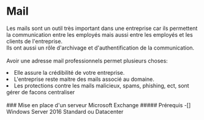 # Mail
Les mails sont un outil très important dans une entreprise car ils permettent la communication entre les employés mais aussi entre les employés et les clients de l'entreprise.<br>
Ils ont aussi un rôle d'archivage et d'authentification de la communication.<br><br>
Avoir une adresse mail professionnels permet plusieurs choses:
<li>Elle assure la crédibilité de votre entreprise.</li>
<li>L'entreprise reste maitre des mails associé au domaine.</li>
<li>Les protections contre les mails malicieux, spams, phishing, ect, sont gérer de facons centraliser</li><br>
### Mise en place d'un serveur Microsoft Exchange
##### Prérequis
-[] Windows Server 2016 Standard ou Datacenter

